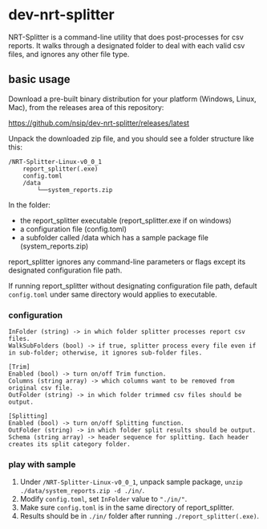 # dev-nrt-splitter

NRT-Splitter is a command-line utility that does post-processes for csv reports. It walks through a designated folder to deal with each valid csv files, and ignores any other file type.

## basic usage

Download a pre-built binary distribution for your platform (Windows, Linux, Mac), from the releases area of this repository:

https://github.com/nsip/dev-nrt-splitter/releases/latest

Unpack the downloaded zip file, and you should see a folder structure like this:
```
/NRT-Splitter-Linux-v0_0_1
    report_splitter(.exe)
    config.toml
    /data
        └──system_reports.zip
```

In the folder:
-  the report_splitter executable (report_splitter.exe if on windows)
-  a configuration file (config.toml)
-  a subfolder called /data which has a sample package file (system_reports.zip)

report_splitter ignores any command-line parameters or flags except its designated configuration file path.

If running report_splitter without designating configuration file path, default `config.toml` under same directory would applies to executable.

### configuration

```
InFolder (string) -> in which folder splitter processes report csv files.
WalkSubFolders (bool) -> if true, splitter process every file even if in sub-folder; otherwise, it ignores sub-folder files.

[Trim]
Enabled (bool) -> turn on/off Trim function.
Columns (string array) -> which columns want to be removed from original csv file.
OutFolder (string) -> in which folder trimmed csv files should be output.

[Splitting]
Enabled (bool) -> turn on/off Splitting function.
OutFolder (string) -> in which folder split results should be output.
Schema (string array) -> header sequence for splitting. Each header creates its split category folder. 
```

### play with sample

1. Under `/NRT-Splitter-Linux-v0_0_1`, unpack sample package, `unzip ./data/system_reports.zip -d ./in/`.
2. Modify `config.toml`, set `InFolder` value to `"./in/"`.
3. Make sure `config.toml` is in the same directory of report_splitter.
4. Results should be in `./in/` folder after running `./report_splitter(.exe)`.
